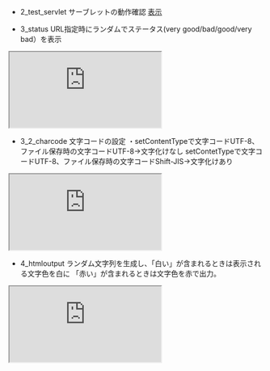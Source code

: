 - 2_test_servlet サーブレットの動作確認
<a href="http://test-env.eba-xjhshmsq.us-east-1.elasticbeanstalk.com/2_test_servlet/HelloServlet">表示</a>

- 3_status URL指定時にランダムでステータス(very good/bad/good/very bad）を表示
<iframe src="http://test-env.eba-xjhshmsq.us-east-1.elasticbeanstalk.com/3_status/sts"></iframe>

- 3_2_charcode 文字コードの設定 ・setContentTypeで文字コードUTF-8​、ファイル保存時の文字コードUTF-8​→文字化けなし setContetTypeで文字コードUTF-8​、ファイル保存時の文字コードShift-JIS​→文字化けあり
<iframe src="http://test-env.eba-xjhshmsq.us-east-1.elasticbeanstalk.com/3_2_charcode/sts"></iframe>

- 4_htmloutput ランダム文字列を生成し、「白い」が含まれるときは表示される文字色を白に 「赤い」が含まれるときは文字色を赤で出力。
<iframe src="http://test-env.eba-xjhshmsq.us-east-1.elasticbeanstalk.com/4_htmloutput/kadai4/sts"></iframe>
